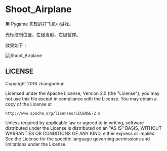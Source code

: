 # Shoot_Airplane
<p>用 Pygame 实现的打飞机小游戏。</p>
<p>光标控制位置，左键发射，右键暂停。</p>
<p>效果如下：</p>

![Shoot_Airplane](https://raw.githubusercontent.com/zhangbohun/Shoot_Airplane/master/Shoot_Airplane.gif)

## LICENSE
Copyright 2016 zhangbohun

Licensed under the Apache License, Version 2.0 (the "License");
you may not use this file except in compliance with the License.
You may obtain a copy of the License at

    http://www.apache.org/licenses/LICENSE-2.0

Unless required by applicable law or agreed to in writing, software
distributed under the License is distributed on an "AS IS" BASIS,
WITHOUT WARRANTIES OR CONDITIONS OF ANY KIND, either express or implied.
See the License for the specific language governing permissions and
limitations under the License.
